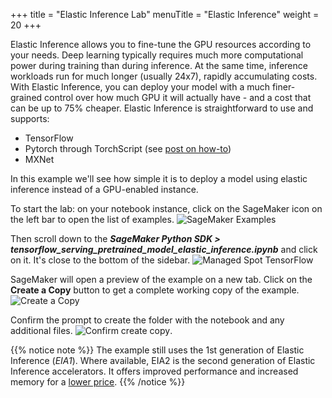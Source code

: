 +++
title = "Elastic Inference Lab"
menuTitle = "Elastic Inference"
weight = 20
+++

Elastic Inference allows you to fine-tune the GPU resources according to your needs. Deep learning typically requires much more computational power during training than during inference. At the same time, inference workloads run for much longer (usually 24x7), rapidly accumulating costs. With Elastic Inference, you can deploy your model with a much finer-grained control over how much GPU it will actually have - and a cost that can be up to 75% cheaper. Elastic Inference is straightforward to use and supports:

- TensorFlow
- Pytorch through TorchScript (see [post on how-to](https://aws.amazon.com/blogs/machine-learning/reduce-ml-inference-costs-on-amazon-sagemaker-for-pytorch-models-using-amazon-elastic-inference/))
- MXNet

In this example we'll see how simple it is to deploy a model using elastic inference instead of a GPU-enabled instance.

To start the lab: on your notebook instance, click on the SageMaker icon on the left bar to open the list of examples. 
![SageMaker Examples](/images/other_topics/sagemaker_examples.png)

Then scroll down to the ***SageMaker Python SDK > tensorflow_serving_pretrained_model_elastic_inference.ipynb*** and click on it. It's close to the bottom of the sidebar.
![Managed Spot TensorFlow](/images/deployment/ei_example.png)

SageMaker will open a preview of the example on a new tab. Click on the **Create a Copy** button to get a complete working copy of the example.
![Create a Copy](/images/other_topics/example_create_copy.png) 

Confirm the prompt to create the folder with the notebook and any additional files.
![Confirm create copy](/images/other_topics/confirm_example_copy.png).

{{% notice note %}}
The example still uses the 1st generation of Elastic Inference (_EIA1_). Where available, EIA2 is the second generation of Elastic Inference accelerators. It offers improved performance and increased memory for a [lower price](https://aws.amazon.com/machine-learning/elastic-inference/pricing/).
{{% /notice %}}